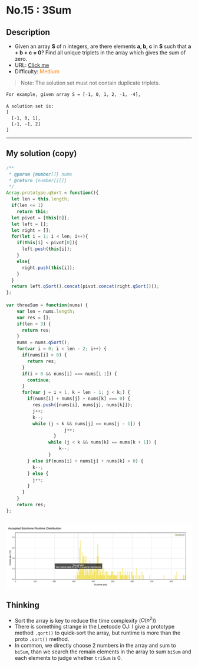 No.15 : 3Sum
================
## Description
* Given an array **S** of n integers, are there elements **a, b, c** in **S** such that **a + b + c = 0**? Find all unique triplets in the array which gives the sum of zero.
* URL: [Click me](https://leetcode.com/problems/3sum/#/description)
* Difficulty: <font color="#FF7F00">Medium</font> <!-- Green:#90EE90 Red:#FF0000 Orange: #FF7F00 -->

> Note: The solution set must not contain duplicate triplets.
```
For example, given array S = [-1, 0, 1, 2, -1, -4],

A solution set is:
[
  [-1, 0, 1],
  [-1, -1, 2]
]
```
-------------
## My solution (copy)
```javascript
/**
 * @param {number[]} nums
 * @return {number[][]}
 */
Array.prototype.qSort = function(){
  let len = this.length;
  if(len <= 1)
    return this;
  let pivot = [this[0]];
  let left = [];
  let right = [];
  for(let i = 1; i < len; i++){
    if(this[i] < pivot[0]){
      left.push(this[i]);
    }
    else{
      right.push(this[i]);
    }
  }
  return left.qSort().concat(pivot.concat(right.qSort()));
};

var threeSum = function(nums) {
    var len = nums.length;
    var res = [];
    if(len < 3) {
      return res;
    }
    nums = nums.qSort();
    for(var i = 0; i < len - 2; i++) {
      if(nums[i] > 0) {
        return res;
      }
      if(i > 0 && nums[i] === nums[i-1]) {
        continue;
      }
      for(var j = i + 1, k = len - 1; j < k;) {
        if(nums[i] + nums[j] + nums[k] === 0) {
          res.push([nums[i], nums[j], nums[k]]);
          j++;
          k--;
          while (j < k && nums[j] == nums[j - 1]) {
					  j++;
				  }
			  	while (j < k && nums[k] == nums[k + 1]) {
			  		k--;
			  	}
        } else if(nums[i] + nums[j] + nums[k] > 0) {
          k--;
        } else {
          j++;
        }
      }
    }
    return res;
};
```
![](no.15.png "awsome")
-------------
## Thinking
* Sort the array is key to reduce the time complexity ($O(n^2)$)
* There is something strange in the Leetcode OJ: I give a prototype method `.qort()` to quick-sort the array, but runtime is more than the proto `.sort()` method.
* In common, we directly choose 2 numbers in the array and sum to `biSum`, than we search the remain elements in the array to sum `biSum` and each elements to judge whether `triSum` is 0.
